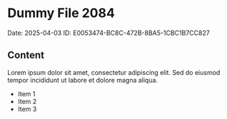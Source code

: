 # Dummy File 2084

Date: 2025-04-03
ID: E0053474-BC8C-472B-8BA5-1CBC1B7CC827

## Content

Lorem ipsum dolor sit amet, consectetur adipiscing elit.
Sed do eiusmod tempor incididunt ut labore et dolore magna aliqua.

* Item 1
* Item 2
* Item 3
